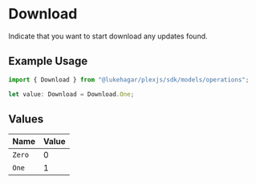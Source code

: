 # Download

Indicate that you want to start download any updates found.

## Example Usage

```typescript
import { Download } from "@lukehagar/plexjs/sdk/models/operations";

let value: Download = Download.One;
```

## Values

| Name   | Value  |
| ------ | ------ |
| `Zero` | 0      |
| `One`  | 1      |
